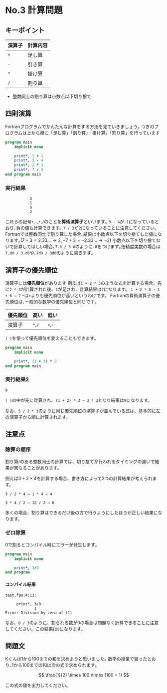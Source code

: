 # No.3 計算問題

## キーポイント

|演算子|計算内容|
|-----|------|
|`+`|足し算|
|`-`|引き算|
|`*`|掛け算|
|`/`|割り算|

* 整数同士の割り算は小数点以下切り捨て

## 四則演算

Fortranプログラムでかんたんな計算をする方法を見ていきましょう｡
つぎのプログラムは上から順に「足し算」「割り算」「掛け算」「割り算」を行っています

``` fortran
program main
    implicit none

    print*, 1 + 1
    print*, 3 - 4
    print*, 2 * 3
    print*, 7 / 3
end program main
```

### 実行結果

``` text
           2
          -1
           6
           2
```

これらの記号`+`,`-`,`*`,`/`のことを**算術演算子**といいます｡
`3 - 4`が`-1`になっているとおり､負の値も計算できます｡
`7 / 3`が`2`になっていることに注意してください｡Fortranでは整数同士で割り算した場合､結果は小数点以下を切り捨てした値になります｡($7 \div 3 = 2.33... \rightarrow 2, -7 \div 3 = -2.33... \rightarrow -2$)
小数点以下を切り捨てないで計算してほしい場合､`7.0 / 3.0`のように`.0`をつけます｡倍精度実数の場合は`7.d0 / 3.d0`や､`7d0 / 3d0`のように書きます｡

## 演算子の優先順位

演算子には**優先順位**があります
例えば`1 + 2 * 3`のような式を計算する場合、先に`2 * 3`が計算された後、`1`が足され、計算結果は`7`になります。
`1 + 2 * 3 → 1 + 6 → 7`
`*`は`+`よりも優先順位が高いというわけです。
Fortranの算術演算子の優先順位は､一般的な数学の優先順位と同じです｡

|優先順位|高い|低い|
|------|---|---|
|演算子|`*`,`/`|`+`,`-`|

`( )`を使って優先順位を変えることもできます｡

``` fortran
program main
    implicit none

    print*, (1 + 2) * 3
end program main
```

### 実行結果2

``` text
9
```

`( )`の中が先に計算され、`(1 + 2) * 3 → 3 * 3`となり結果は`9`になります。

なお、`5 / 2 * 3`のように同じ優先順位の演算子が並んでいる式は、基本的に左の演算子から順に計算されます。

## 注意点

### 除算の順序

割り算/のある整数同士の計算では、切り捨てが行われるタイミングの違いで結果が異なることがあります。

例えば$3 \div 2 \times 4$を計算する場合、書き方によって2つの計算結果が考えられます。

`3 / 2 * 4 → 1 * 4 → 4`

`3 * 4 / 2 → 12 / 2 → 6`

多くの場合、割り算はできるだけ後の方で行うようにしたほうが正しい結果になります。

### ゼロ除算

0で割るとコンパイル時にエラーが発生します｡

``` fortran
program main
    implicit none

    print*, 3/0
end program
```

#### コンパイル結果

``` text
test.f90:4:13:

     print*, 3/0
             1
Error: Division by zero at (1)
```

なお、`0 / 3`のように、割られる数が0の場合は問題なく計算できることに注意してください。この結果は`0`になります。

## 問題文

Kくんは1から100までの和を求めようと思いました｡
数学の授業で習ったとおり､1から100までの和は次の式で求められます｡

$$
\frac{1}{2} \times 100 \times (100 + 1)
$$

この式の値を出力してください｡
